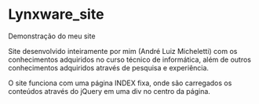 # Lynxware_site
Demonstração do meu site

Site desenvolvido inteiramente por mim (André Luiz Micheletti) com os conhecimentos adquiridos no curso técnico
de informática, além de outros conhecimentos adquiridos através de pesquisa e experiência.

O site funciona com uma página INDEX fixa, onde são carregados os conteúdos através do jQuery em uma
div no centro da página.
